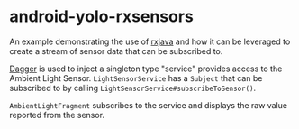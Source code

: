 android-yolo-rxsensors
======================
An example demonstrating the use of [rxjava](https://github.com/Netflix/RxJava) and how it can be leveraged to create a stream of sensor 
data that can be subscribed to. 

[Dagger](https://github.com/square/dagger) is used to inject a singleton type "service" 
 provides access to the Ambient Light Sensor. `LightSensorService` has a `Subject` that 
 can be subscribed to by calling `LightSensorService#subscribeToSensor()`. 

`AmbientLightFragment` subscribes to the service and displays the raw value reported
from the sensor. 
